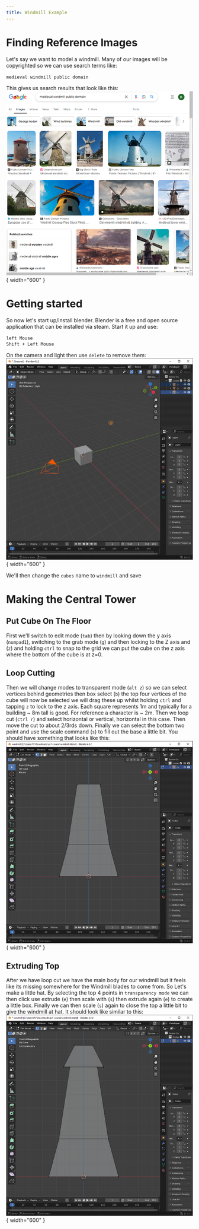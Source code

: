 ```yaml
---
title: Windmill Example 
---
```


# Finding Reference Images    

Let's say we want to model a windmill. Many of our images will be copyrighted so we can use search terms like:
```
medieval windmill public domain
```

This gives us search results that look like this:
</br>
![windmillSearch](images/windmillSearch.png){ width="600" }
</br>

# Getting started 

So now let's start up/install blender. Blender is a free and open source application that can be installed via steam. Start it up and use:
```
left Mouse
Shift + Left Mouse  
```
On the camera and light then use `delete` to remove them:
</br>
![removeCamera](images/removeCamAndLight.png){ width="600" }
</br>

We'll then change the `cubes` name to `windmill`  and save 

# Making the Central Tower 

## Put Cube On The Floor

First we'll switch to edit mode (`tab`) then by looking down the y axis (`numpad1`), switching to the grab mode (`g`) and then locking to the Z axis and (`z`) and holding `ctrl` to snap to the grid we can put the cube on the z axis where the bottom of the cube is at z=0. 

## Loop Cutting 

Then we will change modes to transparent mode (`alt z`) so we can select vertices behind geometries then box select (`b`) the top four vertices of the cube will now be selected we will drag these up whilst holding `ctrl` and tapping `z` to lock to the z axis. Each square represents 1m and typically for a building ~ 8m tall is good. For reference a character is ~ 2m. Then we loop cut (`ctrl r`) and select horizontal or vertical, horizontal in this case. Then move the cut to about 2/3rds down. Finally we can select the bottom two point and use the scale command (`s`) to fill out the base a little bit. You should have something that looks like this: 
</br>
![windmillLoopCut](images/windmillLoopCut.png){ width="600" }
</br>

## Extruding Top 

After we have loop cut we have the main body for our windmill but it feels like its missing somewhere for the Windmill blades to come from. So Let's make a little hat. By selecting the top 4 points in `transparency mode` we can then click use extrude (`e`) then scale with (`s`) then extrude again (`e`) to create a little box. Finally we can then scale (`s`) again to close the top a little bit to give the windmill at hat. It should look like similar to this:
</br>
![windmillLoopCut](images/windmillFinishedBody.png){ width="600" }
</br>

